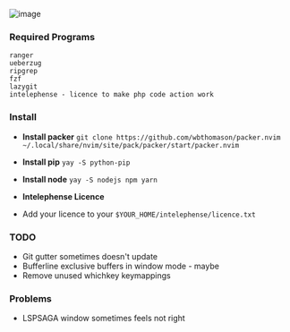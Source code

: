![image](https://user-images.githubusercontent.com/6580895/113461501-6dc6bb80-944f-11eb-92ab-a3f9a3557c70.png)

### Required Programs
```
ranger
ueberzug
ripgrep
fzf
lazygit
intelephense - licence to make php code action work
```

### Install

* **Install packer** 
`git clone https://github.com/wbthomason/packer.nvim ~/.local/share/nvim/site/pack/packer/start/packer.nvim`

* **Install pip**
`yay -S python-pip`

* **Install node**
`yay -S nodejs npm yarn`

* **Intelephense Licence**
- Add your licence to your `$YOUR_HOME/intelephense/licence.txt`

### TODO

- Git gutter sometimes doesn't update
- Bufferline exclusive buffers in window mode - maybe
- Remove unused whichkey keymappings

### Problems
- LSPSAGA window sometimes feels not right
